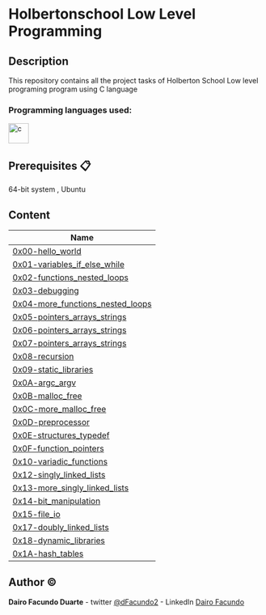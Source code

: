 # Holbertonschool Low Level Programming 

## Description

This repository contains all the project tasks of Holberton School Low level programing program using C language

<h3 align="left">Programming languages used:</h3>
<p align="left"> <a href="https://www.cprogramming.com/" target="_blank"> <img src="https://devicons.github.io/devicon/devicon.git/icons/c/c-original.svg" alt="c" width="40" height="40"/> </a> </p>

## Prerequisites 📋

64-bit system , Ubuntu 


## Content
| Name |
|---|
|[0x00-hello_world](https://github.com/dairof7/holbertonschool-low_level_programming/tree/master/0x00-hello_world "0x00-hello_world")
|[0x01-variables_if_else_while](https://github.com/dairof7/holbertonschool-low_level_programming/tree/master/0x01-variables_if_else_while "0x01-variables_if_else_while")
|[0x02-functions_nested_loops](https://github.com/dairof7/holbertonschool-low_level_programming/tree/master/0x02-functions_nested_loops "0x02-functions_nested_loops")
|[0x03-debugging](https://github.com/dairof7/holbertonschool-low_level_programming/tree/master/0x03-debugging "0x03-debugging")
|[0x04-more_functions_nested_loops](https://github.com/dairof7/holbertonschool-low_level_programming/tree/master/0x04-more_functions_nested_loops "0x04-more_functions_nested_loops")
|[0x05-pointers_arrays_strings](https://github.com/dairof7/holbertonschool-low_level_programming/tree/master/0x05-pointers_arrays_strings "0x05-pointers_arrays_strings")
|[0x06-pointers_arrays_strings](https://github.com/dairof7/holbertonschool-low_level_programming/tree/master/0x06-pointers_arrays_strings "0x06-pointers_arrays_strings")
|[0x07-pointers_arrays_strings](https://github.com/dairof7/holbertonschool-low_level_programming/tree/master/0x07-pointers_arrays_strings "0x07-pointers_arrays_strings")
|[0x08-recursion](https://github.com/dairof7/holbertonschool-low_level_programming/tree/master/0x08-recursion "0x08-recursion")
|[0x09-static_libraries](https://github.com/dairof7/holbertonschool-low_level_programming/tree/master/0x09-static_libraries "0x09-static_libraries")
|[0x0A-argc_argv](https://github.com/dairof7/holbertonschool-low_level_programming/tree/master/0x0A-argc_argv "0x0A-argc_argv")
|[0x0B-malloc_free](https://github.com/dairof7/holbertonschool-low_level_programming/tree/master/0x0B-malloc_free "0x0B-malloc_free")
|[0x0C-more_malloc_free](https://github.com/dairof7/holbertonschool-low_level_programming/tree/master/0x0C-more_malloc_free "0x0C-more_malloc_free")
|[0x0D-preprocessor](https://github.com/dairof7/holbertonschool-low_level_programming/tree/master/0x0D-preprocessor "0x0D-preprocessor")
|[0x0E-structures_typedef](https://github.com/dairof7/holbertonschool-low_level_programming/tree/master/0x0E-structures_typedef "0x0E-structures_typedef")
|[0x0F-function_pointers](https://github.com/dairof7/holbertonschool-low_level_programming/tree/master/0x0F-function_pointers "0x0F-function_pointers")
|[0x10-variadic_functions](https://github.com/dairof7/holbertonschool-low_level_programming/tree/master/0x10-variadic_functions "0x10-variadic_functions")
|[0x12-singly_linked_lists](https://github.com/dairof7/holbertonschool-low_level_programming/tree/master/0x12-singly_linked_lists "0x12-singly_linked_lists")
|[0x13-more_singly_linked_lists](https://github.com/dairof7/holbertonschool-low_level_programming/tree/master/0x13-more_singly_linked_lists "0x13-more_singly_linked_lists")
|[0x14-bit_manipulation](https://github.com/dairof7/holbertonschool-low_level_programming/tree/master/0x14-bit_manipulation "0x14-bit_manipulation")
|[0x15-file_io](https://github.com/dairof7/holbertonschool-low_level_programming/tree/master/0x15-file_io "0x15-file_io")
|[0x17-doubly_linked_lists](https://github.com/dairof7/holbertonschool-low_level_programming/tree/master/0x17-doubly_linked_lists "0x17-doubly_linked_lists")
|[0x18-dynamic_libraries](https://github.com/dairof7/holbertonschool-low_level_programming/tree/master/0x18-dynamic_libraries "0x18-dynamic_libraries")
|[0x1A-hash_tables](https://github.com/dairof7/holbertonschool-low_level_programming/tree/master/0x1A-hash_tables "0x1A-hash_tables")

## Author :copyright:
**Dairo Facundo Duarte** - twitter [@dFacundo2](https://twitter.com/dFacundo2) - LinkedIn [Dairo Facundo](https://linkedin.com/in/dairo-facundo)
